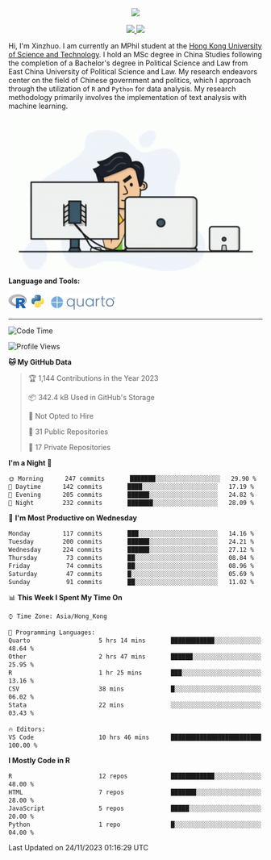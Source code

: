 <div align='center'>
<img src='https://readme-typing-svg.herokuapp.com?font=Lora&color=4d3900&center=true&lines=HKUST+Mphil+in+SOSC;Focus+on+China;Code+for+PoliSci'/>
</div>

<p align='center'>
 <a href
='https://www.linkedin.com/in/xinzhuo-huang-5161011ba/' target='_blank'>
        <img src='https://img.shields.io/badge/linkedin%20-%230077B5.svg?&style=for-the-badge&logo=linkedin&logoColor=white'/>
    </a>
 <a href='https://twitter.com/HsinchoH' target='_blank'>
        <img src='https://img.shields.io/badge/Twitter-1DA1F2?style=for-the-badge&logo=twitter&logoColor=white'/>
    </a>
    </p>
    
Hi, I'm Xinzhuo. I am currently an MPhil student at the [Hong Kong University of Science and Technology](https://sosc.hkust.edu.hk/node/613). I hold an MSc degree in China Studies following the completion of a Bachelor's degree in Political Science and Law from East China University of Political Science and Law. My research endeavors center on the field of Chinese government and politics, which I approach through the utilization of `R` and `Python` for data analysis. My research methodology primarily involves the implementation of text analysis with machine learning.




<img align='right' src="https://github.com/xinzhuohkust/xinzhuohkust/blob/main/programmer.gif" width="590">



**Language and Tools:**  

<code><img height="36" src="https://raw.githubusercontent.com/github/explore/80688e429a7d4ef2fca1e82350fe8e3517d3494d/topics/r/r.png"></code>
<code><img height="36" src="https://raw.githubusercontent.com/github/explore/80688e429a7d4ef2fca1e82350fe8e3517d3494d/topics/python/python.png"></code>
<code><img height="32" src="https://github.com/quarto-dev/quarto-r/blob/main/man/figures/quarto.png"></code>

---
<!--START_SECTION:waka-->
![Code Time](http://img.shields.io/badge/Code%20Time-1%2C157%20hrs%2016%20mins-blue)

![Profile Views](http://img.shields.io/badge/Profile%20Views-0-blue)

**🐱 My GitHub Data** 

> 🏆 1,144 Contributions in the Year 2023
 > 
> 📦 342.4 kB Used in GitHub's Storage 
 > 
> 🚫 Not Opted to Hire
 > 
> 📜 31 Public Repositories 
 > 
> 🔑 17 Private Repositories  
 > 
**I'm a Night 🦉** 

```text
🌞 Morning      247 commits       ███████░░░░░░░░░░░░░░░░░░   29.90 % 
🌆 Daytime      142 commits       ████░░░░░░░░░░░░░░░░░░░░░   17.19 % 
🌃 Evening      205 commits       ██████░░░░░░░░░░░░░░░░░░░   24.82 % 
🌙 Night        232 commits       ███████░░░░░░░░░░░░░░░░░░   28.09 % 

```
📅 **I'm Most Productive on Wednesday** 

```text
Monday         117 commits       ███░░░░░░░░░░░░░░░░░░░░░░   14.16 % 
Tuesday        200 commits       ██████░░░░░░░░░░░░░░░░░░░   24.21 % 
Wednesday      224 commits       ██████░░░░░░░░░░░░░░░░░░░   27.12 % 
Thursday        73 commits       ██░░░░░░░░░░░░░░░░░░░░░░░   08.84 % 
Friday          74 commits       ██░░░░░░░░░░░░░░░░░░░░░░░   08.96 % 
Saturday        47 commits       █░░░░░░░░░░░░░░░░░░░░░░░░   05.69 % 
Sunday          91 commits       ██░░░░░░░░░░░░░░░░░░░░░░░   11.02 % 

```


📊 **This Week I Spent My Time On** 

```text
⌚︎ Time Zone: Asia/Hong_Kong

💬 Programming Languages: 
Quarto                   5 hrs 14 mins       ████████████░░░░░░░░░░░░░   48.64 % 
Other                    2 hrs 47 mins       ██████░░░░░░░░░░░░░░░░░░░   25.95 % 
R                        1 hr 25 mins        ███░░░░░░░░░░░░░░░░░░░░░░   13.16 % 
CSV                      38 mins             █░░░░░░░░░░░░░░░░░░░░░░░░   06.02 % 
Stata                    22 mins             ░░░░░░░░░░░░░░░░░░░░░░░░░   03.43 % 

🔥 Editors: 
VS Code                  10 hrs 46 mins      █████████████████████████   100.00 % 

```

**I Mostly Code in R** 

```text
R                        12 repos            ████████████░░░░░░░░░░░░░   48.00 % 
HTML                     7 repos             ███████░░░░░░░░░░░░░░░░░░   28.00 % 
JavaScript               5 repos             █████░░░░░░░░░░░░░░░░░░░░   20.00 % 
Python                   1 repo              █░░░░░░░░░░░░░░░░░░░░░░░░   04.00 % 

```



 Last Updated on 24/11/2023 01:16:29 UTC
<!--END_SECTION:waka-->
    
    
    
    
    
    
    
    
